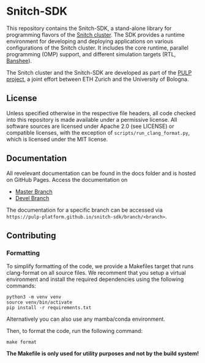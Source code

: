 # Snitch-SDK

This repository contains the Snitch-SDK, a stand-alone library for programming flavors of the [Snitch cluster](https://github.com/pulp-platform/snitch_cluster/tree/main). The SDK provides a runtime environment for developing and deploying applications on various configurations of the Snitch cluster. It includes the core runtime, parallel programming (OMP) support, and different simulation targets (RTL, [Banshee](https://github.com/pulp-platform/banshee)).

The Snitch cluster and the Snitch-SDK are developed as part of the [PULP project](https://github.com/pulp-platform), a joint effort between ETH Zurich and the University of Bologna.

## License

Unless specified otherwise in the respective file headers, all code checked into this repository is made available under a permissive license. All software sources are licensed under Apache 2.0 (see LICENSE) or compatible licenses, with the exception of `scripts/run_clang_format.py`, which is licensed under the MIT license.

## Documentation

All revelevant documentation can be found in the docs folder and is hosted on GitHub Pages. Access the documentation on

* [Master Branch](https://pulp-platform.github.io/snitch-sdk/)
* [Devel Branch](https://pulp-platform.github.io/snitch-sdk/branch/devel)

The documentation for a specific branch can be accessed via `https://pulp-platform.github.io/snitch-sdk/branch/<branch>`.

## Contributing


### Formatting

To simplify formatting of the code, we provide a Makefiles target that runs clang-format on all source files. We recomment that you setup a virtual environment and install the required dependencies using the following commands:

```
python3 -m venv venv
source venv/bin/activate
pip install -r requirements.txt
```

Alternatively you can also use any mamba/conda environment.

Then, to format the code, run the following command:

```
make format
```

**The Makefile is only used for utility purposes and not by the build system!**


